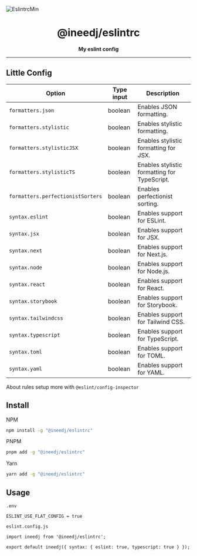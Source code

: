 ![EslintrcMin](https://github.com/INeedJobToStartWork/INeedJobToStartWork/assets/97305201/1d123fd4-6474-439f-a790-d7e8f3180a72)
<h1 align="center">@ineedj/eslintrc</h1>
<p align="center"><b>My eslint config</b></p>

<hr/>

## Little Config 


| Option               | Type input       | Description                                                                 |
|----------------------|------------------|------------------------|
| `formatters.json`    | boolean                | Enables JSON formatting.                                                     |
| `formatters.stylistic` | boolean               | Enables stylistic formatting.                                                |
| `formatters.stylisticJSX` | boolean           | Enables stylistic formatting for JSX.                                        |
| `formatters.stylisticTS` |  boolean            | Enables stylistic formatting for TypeScript.                                 |
| `formatters.perfectionistSorters` |  boolean   | Enables perfectionist sorting.                                               |
| `syntax.eslint`      |  boolean                | Enables support for ESLint.                                                  |
| `syntax.jsx`         | boolean                | Enables support for JSX.                                                     |
| `syntax.next`        | boolean                | Enables support for Next.js.                                                 |
| `syntax.node`        | boolean                | Enables support for Node.js.                                                 |
| `syntax.react`       | boolean                | Enables support for React.                                                   |
| `syntax.storybook`   | boolean                | Enables support for Storybook.                                               |
| `syntax.tailwindcss` |  boolean                | Enables support for Tailwind CSS.                                            |
| `syntax.typescript`  | boolean                | Enables support for TypeScript.                                              |
| `syntax.toml`        | boolean                | Enables support for TOML.                                                    |
| `syntax.yaml`        | boolean                | Enables support for YAML.    |

About rules setup more with `@eslint/config-inspector`


## Install
NPM

```bash copy
npm install -g "@ineedj/eslintrc"
```

PNPM

```bash copy
pnpm add -g "@ineedj/eslintrc"
```

Yarn

```bash copy
yarn add -g "@ineedj/eslintrc"
```

## Usage
`.env`
```
ESLINT_USE_FLAT_CONFIG = true
```
`eslint.config.js`
```
import ineedj from '@ineedj/eslintrc';

export default ineedj({ syntax: { eslint: true, typescript: true } });
```
